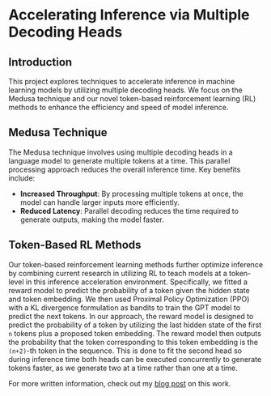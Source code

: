 # Accelerating Inference via Multiple Decoding Heads

## Introduction

This project explores techniques to accelerate inference in machine learning models by utilizing multiple decoding heads. We focus on the Medusa technique and our novel token-based reinforcement learning (RL) methods to enhance the efficiency and speed of model inference.

## Medusa Technique

The Medusa technique involves using multiple decoding heads in a language model to generate multiple tokens at a time. This parallel processing approach reduces the overall inference time. Key benefits include:

- **Increased Throughput**: By processing multiple tokens at once, the model can handle larger inputs more efficiently.
- **Reduced Latency**: Parallel decoding reduces the time required to generate outputs, making the model faster.

## Token-Based RL Methods

Our token-based reinforcement learning methods further optimize inference by combining current research in utilizing RL to teach models at a token-level in this inference acceleration environment. Specifically, we fitted a reward model to predict the probability of a token given the hidden state and token embedding. We then used Proximal Policy Optimization (PPO) with a KL divergence formulation as bandits to train the GPT model to predict the next tokens.
In our approach, the reward model is designed to predict the probability of a token by utilizing the last hidden state of the first `n` tokens plus a proposed token embedding. The reward model then outputs the probability that the token corresponding to this token embedding is the `(n+2)`-th token in the sequence. This is done to fit the second head so during inference time both heads can be executed concurrently to generate tokens faster, as we generate two at a time rather than one at a time.

For more written information, check out my [blog post](https://aaditjuneja.com/2025/01/01/RL-For-Inference-Acceleration/) on this work.
